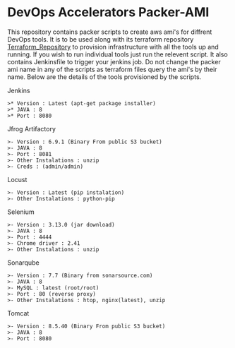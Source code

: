 # DevOps Accelerators Packer-AMI

This repository contains packer scripts to create aws ami's for diffrent DevOps tools. It is to be used along with its terraform
repository [Terraform_Repository](https://github.com/Devops-Accelerators/terraform-ami.git) to provision infrastructure with all the tools up and running.
If you wish to run individual tools just run the relevent script. It also contains Jenkinsfile to trigger your jenkins job. Do not
change the packer ami name in any of the scripts as terraform files query the ami's by their name. Below are the details of the tools
provisioned by the scripts.

Jenkins
```
>* Version : Latest (apt-get package installer)
>* JAVA : 8
>* Port : 8080
```
Jfrog Artifactory
```
>- Version : 6.9.1 (Binary From public S3 bucket)
>- JAVA : 8
>- Port : 8081
>- Other Instalations : unzip
>- Creds : (admin/admin)
```
Locust
```
>- Version : Latest (pip instalation)
>- Other Instalations : python-pip
```
Selenium
```
>- Version : 3.13.0 (jar download)
>- JAVA : 8
>- Port : 4444
>- Chrome driver : 2.41
>- Other Instalations : unzip
```
Sonarqube
```
>- Version : 7.7 (Binary from sonarsource.com)
>- JAVA : 8
>- MySQL : latest (root/root)
>- Port : 80 (reverse proxy)
>- Other Instalations : htop, nginx(latest), unzip
```
Tomcat
```
>- Version : 8.5.40 (Binary From public S3 bucket)
>- JAVA : 8
>- Port : 8080
```
